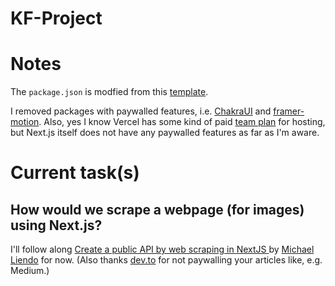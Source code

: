 # KF-Project

# Notes

The `package.json` is modfied from this [template](https://github.com/HazimAr/Nextjs-ChakraUI-Boilerplate/blob/main/package.json).

I removed packages with paywalled features, i.e. [ChakraUI](https://pro.chakra-ui.com/pricing) and [framer-motion](https://www.framer.com/pricing/). Also, yes I know Vercel has some kind of paid [team plan](https://vercel.com/pricing) for hosting, but Next.js itself does not have any paywalled features as far as I'm aware.

# Current task(s)

## How would we scrape a webpage (for images) using Next.js?

I'll follow along [Create a public API by web scraping in NextJS ](https://dev.to/mtliendo/create-a-public-api-by-web-scraping-in-nextjs-2f5n) by [Michael Liendo](https://dev.to/mtliendo) for now. (Also thanks [dev.to](https://dev.to/) for not paywalling your articles like, e.g. Medium.)

